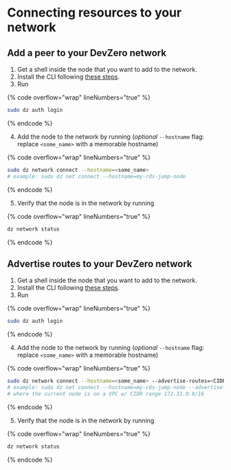 # Connecting resources to your network

## Add a peer to your DevZero network

1. Get a shell inside the node that you want to add to the network.
2. Install the CLI following [these steps](broken-reference).
3. Run

{% code overflow="wrap" lineNumbers="true" %}
```bash
sudo dz auth login
```
{% endcode %}

4. Add the node to the network by running (_optional_ `--hostname` flag: replace `<some_name>` with a memorable hostname)

{% code overflow="wrap" lineNumbers="true" %}
```bash
sudo dz network connect --hostname=<some_name>
# example: sudo dz net connect --hostname=my-rds-jump-node
```
{% endcode %}

5. Verify that the node is in the network by running

{% code overflow="wrap" lineNumbers="true" %}
```bash
dz network status
```
{% endcode %}

## Advertise routes to your DevZero network

1. Get a shell inside the node that you want to add to the network.
2. Install the CLI following [these steps](broken-reference).
3. Run

{% code overflow="wrap" lineNumbers="true" %}
```bash
sudo dz auth login
```
{% endcode %}

4. Add the node to the network by running (_optional_ `--hostname` flag: replace `<some_name>` with a memorable hostname)

{% code overflow="wrap" lineNumbers="true" %}
```bash
sudo dz network connect --hostname=<some_name> --advertise-routes=<CIDR range>
# example: sudo dz net connect --hostname=my-rds-jump-node --advertise-routes=172.31.0.0/16 
# where the current node is on a VPC w/ CIDR range 172.31.0.0/16 
```
{% endcode %}

5. Verify that the node is in the network by running

{% code overflow="wrap" lineNumbers="true" %}
```bash
dz network status
```
{% endcode %}
